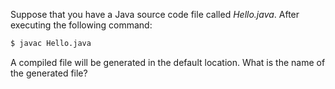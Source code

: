 Suppose that you have a Java source code file called *Hello.java*. After executing the following command:

```bash
$ javac Hello.java
```

A compiled file will be generated in the default location. What is the name of the generated file?